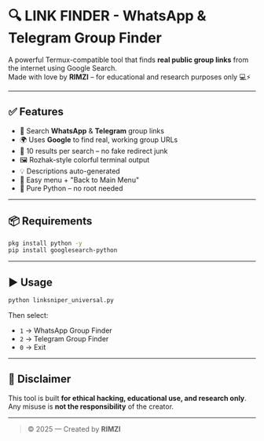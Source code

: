 # 🔍 LINK FINDER - WhatsApp & Telegram Group Finder

A powerful Termux-compatible tool that finds **real public group links** from the internet using Google Search.  
Made with love by **RIMZI** – for educational and research purposes only 💻⚡

---

## ✅ Features

- 🔎 Search **WhatsApp** & **Telegram** group links
- 🌍 Uses **Google** to find real, working group URLs
- 🎯 10 results per search – no fake redirect junk
- 🖼 Rozhak-style colorful terminal output
- 💡 Descriptions auto-generated
- 🔁 Easy menu + "Back to Main Menu"
- 🧠 Pure Python – no root needed

---

## 📦 Requirements

```bash
pkg install python -y
pip install googlesearch-python
```

---

## ▶️ Usage

```bash
python linksniper_universal.py
```

Then select:

- `1` → WhatsApp Group Finder
- `2` → Telegram Group Finder
- `0` → Exit

---

## 🔐 Disclaimer

This tool is built **for ethical hacking, educational use, and research only**.  
Any misuse is **not the responsibility** of the creator.

---

> © 2025 — Created by **RIMZI**
